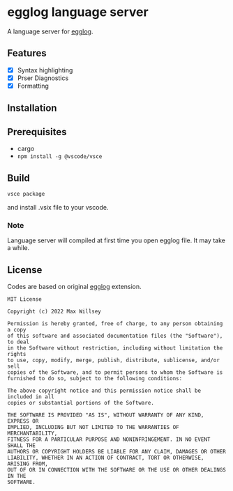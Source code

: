 # egglog language server

A language server for [egglog](https://github.com/egraphs-good/egglog).

## Features

- [x] Syntax highlighting
- [x] Prser Diagnostics
- [x] Formatting

## Installation

## Prerequisites

- cargo
- `npm install -g @vscode/vsce`

## Build

```bash
vsce package
```

and install .vsix file to your vscode.

### Note

Language server will compiled at first time you open egglog file. It may take a while.

## License

Codes are based on original [egglog](https://github.com/egraphs-good/egglog/tree/main/vscode/eggsmol-1.0.0) extension.
```text
MIT License

Copyright (c) 2022 Max Willsey

Permission is hereby granted, free of charge, to any person obtaining a copy
of this software and associated documentation files (the "Software"), to deal
in the Software without restriction, including without limitation the rights
to use, copy, modify, merge, publish, distribute, sublicense, and/or sell
copies of the Software, and to permit persons to whom the Software is
furnished to do so, subject to the following conditions:

The above copyright notice and this permission notice shall be included in all
copies or substantial portions of the Software.

THE SOFTWARE IS PROVIDED "AS IS", WITHOUT WARRANTY OF ANY KIND, EXPRESS OR
IMPLIED, INCLUDING BUT NOT LIMITED TO THE WARRANTIES OF MERCHANTABILITY,
FITNESS FOR A PARTICULAR PURPOSE AND NONINFRINGEMENT. IN NO EVENT SHALL THE
AUTHORS OR COPYRIGHT HOLDERS BE LIABLE FOR ANY CLAIM, DAMAGES OR OTHER
LIABILITY, WHETHER IN AN ACTION OF CONTRACT, TORT OR OTHERWISE, ARISING FROM,
OUT OF OR IN CONNECTION WITH THE SOFTWARE OR THE USE OR OTHER DEALINGS IN THE
SOFTWARE.
```